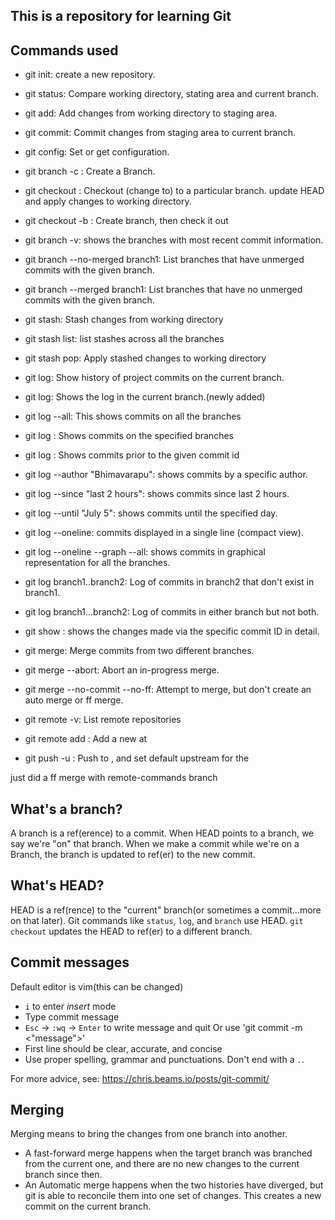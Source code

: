## This is a repository for learning Git

## Commands used

- git init: create a new repository.
- git status: Compare working directory, stating area and current branch.
- git add: Add changes from working directory to staging area.
- git commit: Commit changes from staging area to current branch.
- git config: Set or get configuration.

- git branch -c <branch name>: Create a Branch.
- git checkout <branch name>: Checkout (change to) to a particular branch. update HEAD and apply changes to working directory.
- git checkout -b <branch name>: Create branch, then check it out
- git branch -v: shows the branches with most recent commit information.
- git branch --no-merged branch1: List branches that have unmerged commits with the given branch.
- git branch --merged branch1: List branches that have no unmerged commits with the given branch.

- git stash: Stash changes from  working directory
- git stash list: list stashes across all the branches
- git stash pop: Apply stashed changes to working directory

- git log: Show history of project commits on the current branch.
- git log: Shows the log in the current branch.(newly added)
- git log --all: This shows commits on all the branches
- git log <branch name>: Shows commits on the specified branches
- git log <commit id>: Shows commits prior to the given commit id
- git log --author "Bhimavarapu": shows commits by a specific author.
- git log --since "last 2 hours": shows commits since last 2 hours.
- git log --until "July 5": shows commits until the specified day.
- git log --oneline: commits displayed in a single line (compact view).
- git log --oneline --graph --all: shows commits in graphical representation for all the branches.
- git log branch1..branch2: Log of commits in branch2 that don't exist in branch1.
- git log branch1...branch2: Log of commits in either branch but not both.

- git show <commit id>: shows the changes made via the specific commit ID in detail.

- git merge: Merge commits from two different branches.
- git merge --abort: Abort an in-progress merge.
- git merge --no-commit --no-ff: Attempt to merge, but don't create an auto merge or ff merge.

- git remote -v: List remote repositories
- git remote add <remote> <git path>: Add a new <remote> at <url>
- git push -u <remote> <branch>: Push <branch> to <remote>, and set default upstream for the <branch>

just did a ff merge with remote-commands branch

## What's a branch?

A branch is a ref(erence) to a commit. When HEAD points to a branch, we say we're "on" that branch. When we make a commit while we're on a Branch, the branch is updated to ref(er) to the new commit.

## What's HEAD?

HEAD is a ref(rence) to the "current" branch(or sometimes a commit...more on that later). Git commands like `status`, `log`, and `branch` use HEAD. `git checkout` updates the HEAD to ref(er) to a different branch.

## Commit messages

Default editor is vim(this can be changed)
 - `i` to enter *insert* mode
 - Type commit message
 - `Esc` -> `:wq` -> `Enter` to write message and quit Or use 'git commit -m <"message">'
 - First line should be clear, accurate, and concise
 - Use proper spelling, grammar and punctuations.
 Don't end with a `.`.

 For more advice, see: https://chris.beams.io/posts/git-commit/

## Merging

Merging means to bring the changes from one branch into another.

- A fast-forward merge happens when the target branch was branched from the current one, and there are no new changes to the current branch since then.
- An Automatic merge happens when the two histories have diverged, but git is able to reconcile them into one set of changes. This creates a new commit on the current branch.
